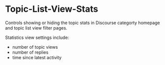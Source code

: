# Topic-List-View-Stats
Controls showing or hiding the topic stats in Discourse categorty homepage and topic list view filter pages.

Statistics view settings include:
* number of topic views
* number of replies
* time since latest activity

